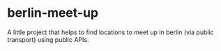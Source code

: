 berlin-meet-up
==============

A little project that helps to find locations to meet up in berlin (via public transport) using public APIs.